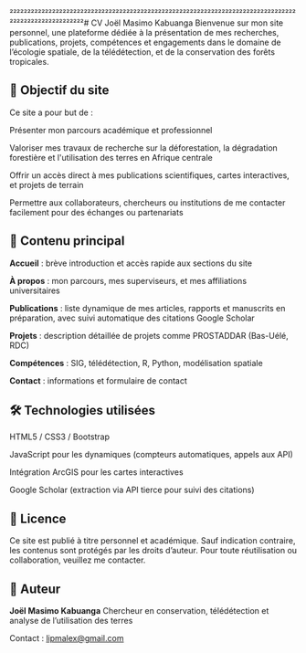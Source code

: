 ²²²²²²²²²²²²²²²²²²²²²²²²²²²²²²²²²²²²²²²²²²²²²²²²²²²²²²²²²²²²²²²²²²²²²²²²²²²²²²²²²²²²²²²²²²²²²²²²²²²²²²# CV Joël Masimo Kabuanga
Bienvenue sur mon site personnel, une plateforme dédiée à la présentation de mes recherches, publications, projets, compétences et engagements dans le domaine de l’écologie spatiale, de la télédétection, et de la conservation des forêts tropicales.

## 🔎 Objectif du site
Ce site a pour but de :

Présenter mon parcours académique et professionnel

Valoriser mes travaux de recherche sur la déforestation, la dégradation forestière et l'utilisation des terres en Afrique centrale

Offrir un accès direct à mes publications scientifiques, cartes interactives, et projets de terrain

Permettre aux collaborateurs, chercheurs ou institutions de me contacter facilement pour des échanges ou partenariats

## 📁 Contenu principal
**Accueil** : brève introduction et accès rapide aux sections du site

**À propos** : mon parcours, mes superviseurs, et mes affiliations universitaires

**Publications** : liste dynamique de mes articles, rapports et manuscrits en préparation, avec suivi automatique des citations Google Scholar

**Projets** : description détaillée de projets comme PROSTADDAR (Bas-Uélé, RDC)

**Compétences** : SIG, télédétection, R, Python, modélisation spatiale

**Contact** : informations et formulaire de contact

## 🛠️ Technologies utilisées
HTML5 / CSS3 / Bootstrap

JavaScript pour les dynamiques (compteurs automatiques, appels aux API)

Intégration ArcGIS pour les cartes interactives

Google Scholar (extraction via API tierce pour suivi des citations)

## 📜 Licence
Ce site est publié à titre personnel et académique. Sauf indication contraire, les contenus sont protégés par les droits d’auteur. Pour toute réutilisation ou collaboration, veuillez me contacter.

## 👤 Auteur
**Joël Masimo Kabuanga**
Chercheur en conservation, télédétection et analyse de l’utilisation des terres

Contact : lipmalex@gmail.com


